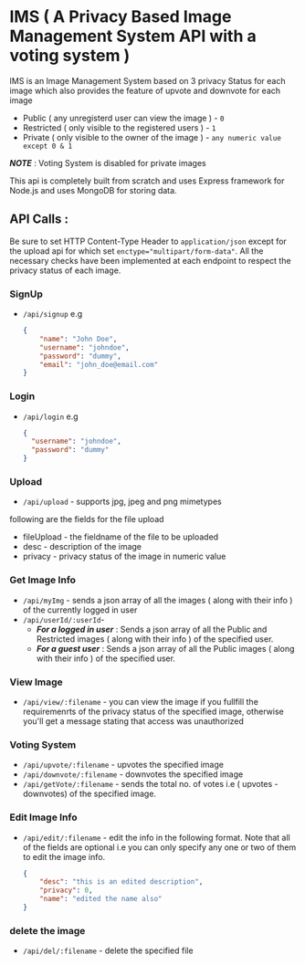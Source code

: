 # IMS ( A Privacy Based Image Management System API with a voting system )

IMS is an Image Management System based on 3 privacy Status for each image which also provides the feature of upvote and downvote for each image
* Public ( any unregisterd user can view the image ) - `0`
* Restricted ( only visible to the registered users ) - `1`
* Private ( only visible to the owner of the image ) -  `any numeric value except 0 & 1`

***NOTE*** : Voting System is disabled for private images 

This api is completely built from scratch and uses Express framework for Node.js and uses MongoDB for storing data.

## API Calls :

Be sure to set HTTP Content-Type Header to `application/json` except for the upload api for which set `enctype="multipart/form-data"`. All the necessary checks have been implemented at each endpoint to respect the privacy status of each image.

### SignUp
* `/api/signup` e.g
   
  ```json
  {
      "name": "John Doe",
      "username": "johndoe",
      "password": "dummy",
      "email": "john_doe@email.com"
  }
    ```

### Login
* `/api/login` e.g

  ```json
  {
    "username": "johndoe",
    "password": "dummy"
  }
  ```

### Upload
* `/api/upload` - supports jpg, jpeg and png mimetypes

following are the fields for the file upload
  * fileUpload - the fieldname of the file to be uploaded
  * desc - description of the image
  * privacy - privacy status of the image in numeric value

###  Get Image Info
* `/api/myImg` - sends a json array of all the images ( along with their info ) of the currently logged in user 
* `/api/userId/:userId`-
    * ***For a logged in user*** : Sends a json array of all the Public and Restricted images ( along  with their info ) of the specified user. 
    * ***For a guest user*** : Sends a json array of all the Public images ( along  with their info ) of the specified user. 

### View Image
* `/api/view/:filename` - you can view the image if you fullfill the requiremenrts of the privacy status of the specified image, otherwise you'll get a message stating that access was unauthorized

### Voting System
* `/api/upvote/:filename` - upvotes the specified image
* `/api/downvote/:filename` - downvotes the specified image
* `/api/getVote/:filename` - sends the total no. of votes i.e ( upvotes - downvotes) of the specified image.

### Edit Image Info
* `/api/edit/:filename` - edit the info in the following format. Note that all of the fields are optional i.e you can only specify any one or two of them to edit the image info.

  ```json
  {
      "desc": "this is an edited description",
      "privacy": 0,
      "name": "edited the name also"
  }
  ```
    
### delete the image
* `/api/del/:filename` - delete the specified file


